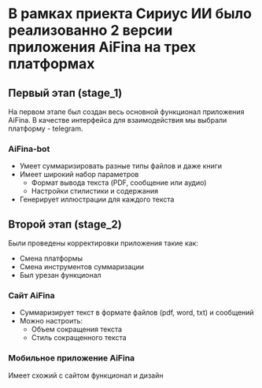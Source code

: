 
# В рамках приекта Сириус ИИ было реализованно 2 версии приложения AiFina на трех платформах

## Первый этап (stage_1)
На первом этапе был создан весь основной функционал приложения AiFina. В качестве интерфейса для взаимодействия мы выбрали платформу - telegram.
### AiFina-bot
* Умеет суммаризировать разные типы файлов и даже книги
* Имеет широкий набор параметров
  * Формат вывода текста (PDF, сообщение или аудио)
  * Настройки стилистики и содержания
* Генерирует иллюстрации для каждого текста
## Второй этап (stage_2)
Были проведены корректировки приложения такие как:
  * Смена платформы
  * Смена инструментов суммаризации
  * Был урезан функционал
### Сайт AiFina
* Суммаризирует текст в формате файлов (pdf, word, txt) и сообщений
* Можно настроить:
  * Объем сокращения текста
  * Стиль сокращенного текста
### Мобильное приложение AiFina
Имеет схожий с сайтом функционал и дизайн
